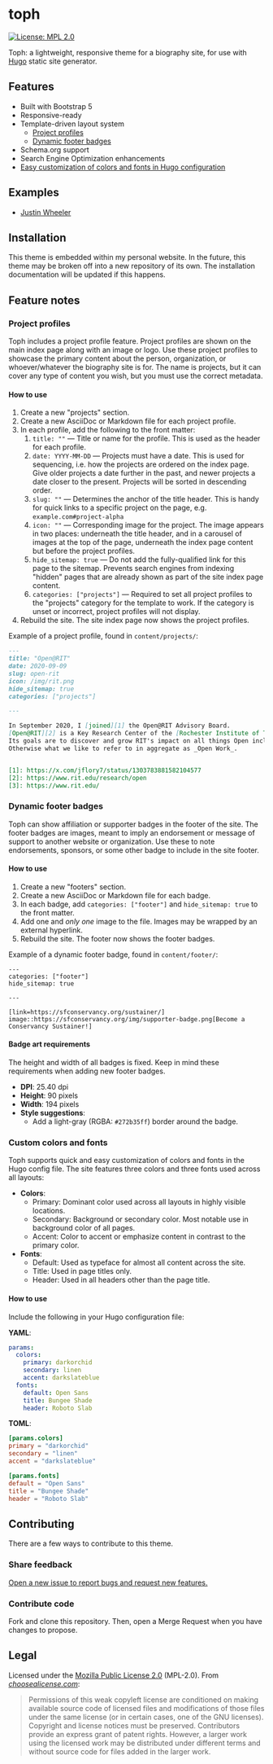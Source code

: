 toph
====

<!--
    Style rule: one sentence per line please!
    This makes git diffs easier to read. :)
-->

[![License: MPL 2.0](https://img.shields.io/badge/License-MPL_2.0-brightgreen.svg)](https://opensource.org/licenses/MPL-2.0)

Toph: a lightweight, responsive theme for a biography site, for use with [Hugo](https://gohugo.io/) static site generator.


## Features

- Built with Bootstrap 5
- Responsive-ready
- Template-driven layout system
  - [Project profiles](#project-profiles)
  - [Dynamic footer badges](#dynamic-footer-badges)
- Schema.org support
- Search Engine Optimization enhancements
- [Easy customization of colors and fonts in Hugo configuration](#custom-colors-and-fonts)


## Examples

* [Justin Wheeler](https://jwf.io)


## Installation

This theme is embedded within my personal website.
In the future, this theme may be broken off into a new repository of its own.
The installation documentation will be updated if this happens.

<!--
The recommended installation method for an existing Hugo site is with a [git submodule](https://git-scm.com/docs/git-submodule).
Use the commands below to add the theme to an existing Hugo site:

```bash
cd /path/to/hugo-site/
mkdir --parents themes/toph/
git submodule add git@github.com:jwflory/toph-hugo.git themes/toph
git commit --signoff --message="Add Toph theme as a git submodule"
git push
```

### Update a submodule to latest upstream

Sometimes you will want to update the git submodule with new changes added upstream to this repository.
To pull newer upstream changes into your pre-existing git submodule, run the following from your Hugo project root directory:

```bash
git submodule update --remote --rebase
```
-->

## Feature notes

### Project profiles

Toph includes a project profile feature.
Project profiles are shown on the main index page along with an image or logo.
Use these project profiles to showcase the primary content about the person, organization, or whoever/whatever the biography site is for.
The name is projects, but it can cover any type of content you wish, but you must use the correct metadata.

#### How to use

1. Create a new "projects" section.
1. Create a new AsciiDoc or Markdown file for each project profile.
1. In each profile, add the following to the front matter:
    1. `title: ""` —
     Title or name for the profile.
     This is used as the header for each profile.
    1. `date: YYYY-MM-DD` —
     Projects must have a date.
     This is used for sequencing, i.e. how the projects are ordered on the index page.
     Give older projects a date further in the past, and newer projects a date closer to the present.
     Projects will be sorted in descending order.
    1. `slug: ""` —
     Determines the anchor of the title header.
     This is handy for quick links to a specific project on the page, e.g. `example.com#project-alpha`
    1. `icon: ""` —
     Corresponding image for the project.
     The image appears in two places:
     underneath the title header, and in a carousel of images at the top of the page, underneath the index page content but before the project profiles.
    1. `hide_sitemap: true` —
     Do not add the fully-qualified link for this page to the sitemap.
     Prevents search engines from indexing "hidden" pages that are already shown as part of the site index page content.
    1. `categories: ["projects"]` —
     Required to set all project profiles to the "projects" category for the template to work.
     If the category is unset or incorrect, project profiles will not display.
1. Rebuild the site.
   The site index page now shows the project profiles.

Example of a project profile, found in `content/projects/`:

```markdown
---
title: "Open@RIT"
date: 2020-09-09
slug: open-rit
icon: /img/rit.png
hide_sitemap: true
categories: ["projects"]

---

In September 2020, I [joined][1] the Open@RIT Advisory Board.
[Open@RIT][2] is a Key Research Center of the [Rochester Institute of Technology][3] and serves as the Open Source Programs Office for RIT.
Its goals are to discover and grow RIT's impact on all things Open including, but not limited to, Open Source Software, Open Data, Open Hardware, Open Educational Resources and Creative Commons-licensed efforts.
Otherwise what we like to refer to in aggregate as _Open Work_.


[1]: https://x.com/jflory7/status/1303783881582104577
[2]: https://www.rit.edu/research/open
[3]: https://www.rit.edu/
```

### Dynamic footer badges

Toph can show affiliation or supporter badges in the footer of the site.
The footer badges are images, meant to imply an endorsement or message of support to another website or organization.
Use these to note endorsements, sponsors, or some other badge to include in the site footer.

#### How to use

1. Create a new "footers" section.
1. Create a new AsciiDoc or Markdown file for each badge.
  1. In each badge, add `categories: ["footer"]` and `hide_sitemap: true` to the front matter.
  1. Add one and _only one_ image to the file.
     Images may be wrapped by an external hyperlink.
1. Rebuild the site.
   The footer now shows the footer badges.

Example of a dynamic footer badge, found in `content/footer/`:

```asciidoc
---
categories: ["footer"]
hide_sitemap: true

---

[link=https://sfconservancy.org/sustainer/]
image::https://sfconservancy.org/img/supporter-badge.png[Become a Conservancy Sustainer!]
```

#### Badge art requirements

The height and width of all badges is fixed.
Keep in mind these requirements when adding new footer badges.

* **DPI**:
  25.40 dpi
* **Height**:
  90 pixels
* **Width**:
  194 pixels
* **Style suggestions**:
  * Add a light-gray (RGBA: `#272b35ff`) border around the badge.

### Custom colors and fonts

Toph supports quick and easy customization of colors and fonts in the Hugo config file.
The site features three colors and three fonts used across all layouts:

* **Colors**:
  * Primary:
    Dominant color used across all layouts in highly visible locations.
  * Secondary:
    Background or secondary color.
    Most notable use in background color of all pages.
  * Accent:
    Color to accent or emphasize content in contrast to the primary color.
* **Fonts**:
  * Default:
    Used as typeface for almost all content across the site.
  * Title:
    Used in page titles only.
  * Header:
    Used in all headers other than the page title.

#### How to use

Include the following in your Hugo configuration file:

**YAML**:

```yaml
params:
  colors:
    primary: darkorchid
    secondary: linen
    accent: darkslateblue
  fonts:
    default: Open Sans
    title: Bungee Shade
    header: Roboto Slab
```

**TOML**:

```toml
[params.colors]
primary = "darkorchid"
secondary = "linen"
accent = "darkslateblue"

[params.fonts]
default = "Open Sans"
title = "Bungee Shade"
header = "Roboto Slab"
```


## Contributing

There are a few ways to contribute to this theme.

### Share feedback

[Open a new issue to report bugs and request new features.](https://gitlab.com/jwwheeler/jwheel.org/-/issues/new)

### Contribute code

Fork and clone this repository.
Then, open a Merge Request when you have changes to propose.


## Legal

Licensed under the [Mozilla Public License 2.0](https://www.mozilla.org/en-US/MPL/ "About the Mozilla Public License") (MPL-2.0).
From [_choosealicense.com_](https://choosealicense.com/licenses/mpl-2.0/):

> Permissions of this weak copyleft license are conditioned on making available source code of licensed files and modifications of those files under the same license (or in certain cases, one of the GNU licenses).
> Copyright and license notices must be preserved.
> Contributors provide an express grant of patent rights.
> However, a larger work using the licensed work may be distributed under different terms and without source code for files added in the larger work.

